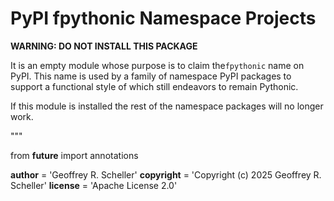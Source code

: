 # PyPI fpythonic Namespace Projects

**WARNING: DO NOT INSTALL THIS PACKAGE**

It is an empty module whose purpose is to claim the`fpythonic` name on
PyPI. This name is used by a family of namespace PyPI packages to
support a functional style of which still endeavors to remain Pythonic.

If this module is installed the rest of the namespace packages will no
longer work.

"""

from __future__ import annotations

__author__ = 'Geoffrey R. Scheller'
__copyright__ = 'Copyright (c) 2025 Geoffrey R. Scheller'
__license__ = 'Apache License 2.0'

